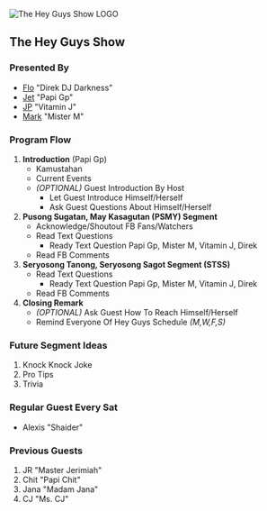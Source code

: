 ![The Hey Guys Show
 LOGO](https://raw.githubusercontent.com/markanthonyuy/THEHEYGUYSSHOW/master/thgs-logo.png "The Hey Guys Show
 LOGO")

## The Hey Guys Show

### Presented By

 * [Flo](Https://www.facebook.com/tabvlogger/) "Direk DJ Darkness"
 * [Jet](Https://www.facebook.com/jetalarcon) "Papi Gp"
 * [JP](Https://www.facebook.com/chizibi) "Vitamin J"
 * [Mark](Https://www.facebook.com/macmac.uy) "Mister M"

### Program Flow

1. **Introduction** (Papi Gp)
    - Kamustahan
    - Current Events
    - _(OPTIONAL)_ Guest Introduction By Host
        * Let Guest Introduce Himself/Herself
        * Ask Guest Questions About Himself/Herself
2. **Pusong Sugatan, May Kasagutan (PSMY) Segment**
    - Acknowledge/Shoutout FB Fans/Watchers 
    - Read Text Questions
        * Ready Text Question Papi Gp, Mister M, Vitamin J, Direk
    - Read FB Comments
3. **Seryosong Tanong, Seryosong Sagot Segment (STSS)**
    - Read Text Questions
        * Ready Text Question Papi Gp, Mister M, Vitamin J, Direk
    - Read FB Comments
4. **Closing Remark**
    - _(OPTIONAL)_ Ask Guest How To Reach Himself/Herself
    - Remind Everyone Of Hey Guys Schedule _(M,W,F,S)_
  
### Future Segment Ideas
  1. Knock Knock Joke
  2. Pro Tips
  3. Trivia

### Regular Guest Every Sat
  * Alexis "Shaider"

### Previous Guests
  1. JR "Master Jerimiah"
  2. Chit "Papi Chit"
  3. Jana "Madam Jana"
  5. CJ "Ms. CJ"
